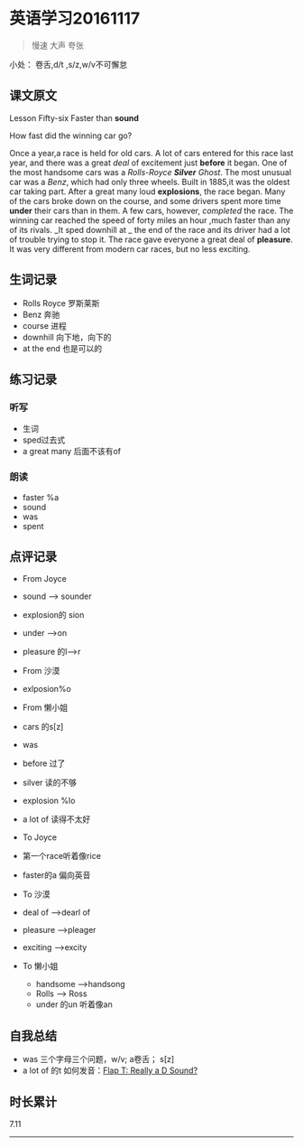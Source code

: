 # 英语学习20161117

> 慢速 大声 夸张

小处： 卷舌,d/t ,s/z,w/v不可懈怠

## 课文原文

Lesson Fifty-six Faster than **sound**

How fast did the winning car go?

Once a year,a race is held for old cars.
A lot of cars entered for this race last year, and there was a great _deal_ of excitement just **before** it began.
One of the most handsome cars was a _Rolls-Royce **Silver** Ghost_.
The most unusual car was a _Benz_, which had only three wheels.
Built in 1885,it was  the oldest car taking part.
After a great many  loud **explosions**, the race began.
Many of the cars broke down on the course, and some drivers spent more time **under** their cars than in them.
A few cars, however, _completed_ the race. 
The winning car reached the speed of forty miles an hour ,much faster than any of its rivals.
_It sped downhill at _ the end of the race and its driver had a lot of trouble trying to stop it.
The race gave everyone a great deal of **pleasure**.
It was very different from modern car races, but no less exciting.

## 生词记录
* Rolls Royce 罗斯莱斯
* Benz 奔驰
* course 进程
* downhill 向下地，向下的
* at the end 也是可以的

## 练习记录

### 听写
* 生词
* sped过去式
* a great many 后面不该有of

### 朗读
* faster %a
* sound
* was 
* spent


## 点评记录
* From Joyce
 * sound --> sounder
 * explosion的 sion
 * under -->on
 * pleasure 的l-->r

* From 沙漠
 * exlposion%o
 
* From  懒小姐
 * cars 的s[z]
 * was 
 * before 过了
 * silver 读的不够
 * explosion %lo
 * a lot of 读得不太好

* To Joyce
 * 第一个race听着像rice
 * faster的a 偏向英音 


* To 沙漠
 * deal of -->dearl of
 * pleasure -->pleager
 * exciting -->excity

* To 懒小姐
  * handsome -->handsong
  * Rolls --> Ross
  * under  的un 听着像an

## 自我总结
* was 三个字母三个问题，w/v; a卷舌； s[z]
* a lot of 的t 如何发音：[Flap T: Really a D Sound?](http://rachelsenglish.com/flap-t-really-d-sound/)


## 时长累计

7.11

---
